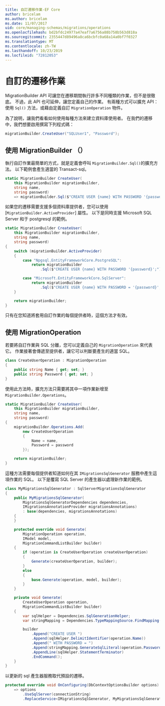 ```yaml
---
title: 自訂遷移作業-EF Core
author: bricelam
ms.author: bricelam
ms.date: 11/07/2017
uid: core/managing-schemas/migrations/operations
ms.openlocfilehash: bd2bfdc24977a47eaf7a6756a88b758b563d818a
ms.sourcegitcommit: 2355447d89496a8ca6bcbfc0a68a14a0bf7f0327
ms.translationtype: MT
ms.contentlocale: zh-TW
ms.lasthandoff: 10/23/2019
ms.locfileid: "72812053"
---
```

# <a name="custom-migrations-operations"></a>自訂的遷移作業

MigrationBuilder API 可讓您在遷移期間執行許多不同種類的作業，但不是很徹底。 不過，此 API 也可延伸，讓您定義自己的作業。 有兩種方式可以擴充 API：使用 `Sql()` 方法，或藉由定義自訂 `MigrationOperation` 物件。

為了說明，讓我們看看如何使用每種方法來建立資料庫使用者。 在我們的遷移中，我們想要啟用撰寫下列程式碼：

``` csharp
migrationBuilder.CreateUser("SQLUser1", "Password");
```

## <a name="using-migrationbuildersql"></a>使用 MigrationBuilder （）

執行自訂作業最簡單的方式，就是定義會呼叫 `MigrationBuilder.Sql()`的擴充方法。 以下範例會產生適當的 Transact-sql。

``` csharp
static MigrationBuilder CreateUser(
    this MigrationBuilder migrationBuilder,
    string name,
    string password)
    => migrationBuilder.Sql($"CREATE USER {name} WITH PASSWORD '{password}';");
```

如果您的遷移需要支援多個資料庫提供者，您可以使用 [`MigrationBuilder.ActiveProvider`] 屬性。 以下是同時支援 Microsoft SQL Server 和于 postgresql 的範例。

``` csharp
static MigrationBuilder CreateUser(
    this MigrationBuilder migrationBuilder,
    string name,
    string password)
{
    switch (migrationBuilder.ActiveProvider)
    {
        case "Npgsql.EntityFrameworkCore.PostgreSQL":
            return migrationBuilder
                .Sql($"CREATE USER {name} WITH PASSWORD '{password}';");

        case "Microsoft.EntityFrameworkCore.SqlServer":
            return migrationBuilder
                .Sql($"CREATE USER {name} WITH PASSWORD = '{password}';");
    }

    return migrationBuilder;
}
```

只有在您知道將套用自訂作業的每個提供者時，這個方法才有效。

## <a name="using-a-migrationoperation"></a>使用 MigrationOperation

若要將自訂作業與 SQL 分離，您可以定義自己的 `MigrationOperation` 來代表它。 作業接著會傳遞至提供者，讓它可以判斷要產生的適當 SQL。

``` csharp
class CreateUserOperation : MigrationOperation
{
    public string Name { get; set; }
    public string Password { get; set; }
}
```

使用此方法時，擴充方法只需要將其中一項作業新增至 `MigrationBuilder.Operations`。

``` csharp
static MigrationBuilder CreateUser(
    this MigrationBuilder migrationBuilder,
    string name,
    string password)
{
    migrationBuilder.Operations.Add(
        new CreateUserOperation
        {
            Name = name,
            Password = password
        });

    return migrationBuilder;
}
```

這種方法需要每個提供者知道如何在其 `IMigrationsSqlGenerator` 服務中產生這項作業的 SQL。 以下是覆寫 SQL Server 的產生器以處理新作業的範例。

``` csharp
class MyMigrationsSqlGenerator : SqlServerMigrationsSqlGenerator
{
    public MyMigrationsSqlGenerator(
        MigrationsSqlGeneratorDependencies dependencies,
        IMigrationsAnnotationProvider migrationsAnnotations)
        : base(dependencies, migrationsAnnotations)
    {
    }

    protected override void Generate(
        MigrationOperation operation,
        IModel model,
        MigrationCommandListBuilder builder)
    {
        if (operation is CreateUserOperation createUserOperation)
        {
            Generate(createUserOperation, builder);
        }
        else
        {
            base.Generate(operation, model, builder);
        }
    }

    private void Generate(
        CreateUserOperation operation,
        MigrationCommandListBuilder builder)
    {
        var sqlHelper = Dependencies.SqlGenerationHelper;
        var stringMapping = Dependencies.TypeMappingSource.FindMapping(typeof(string));

        builder
            .Append("CREATE USER ")
            .Append(sqlHelper.DelimitIdentifier(operation.Name))
            .Append(" WITH PASSWORD = ")
            .Append(stringMapping.GenerateSqlLiteral(operation.Password))
            .AppendLine(sqlHelper.StatementTerminator)
            .EndCommand();
    }
}
```

以更新的 sql 產生器服務取代預設的遷移。

``` csharp
protected override void OnConfiguring(DbContextOptionsBuilder options)
    => options
        .UseSqlServer(connectionString)
        .ReplaceService<IMigrationsSqlGenerator, MyMigrationsSqlGenerator>();
```
